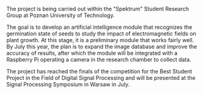 The project is being carried out within the "Spektrum" Student Research Group at Poznan University of Technology.

The goal is to develop an artificial intelligence module that recognizes the germination state of seeds to study the impact of electromagnetic fields on plant growth. At this stage, it is a preliminary module that works fairly well. By July this year, the plan is to expand the image database and improve the accuracy of results, after which the module will be integrated with a Raspberry Pi operating a camera in the research chamber to collect data.

The project has reached the finals of the competition for the Best Student Project in the Field of Digital Signal Processing and will be presented at the Signal Processing Symposium in Warsaw in July.
